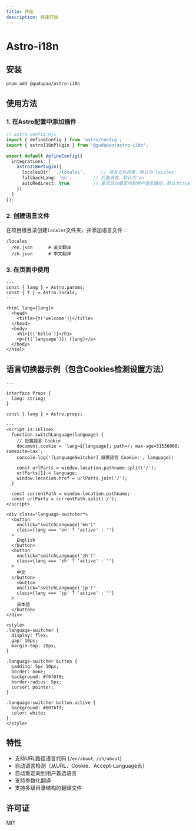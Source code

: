 ```yaml
---
title: 开始
description: 快速开始
---
```


# Astro-i18n

## 安装

```bash
pnpm add @gudupao/astro-i18n
```

## 使用方法

### 1. 在Astro配置中添加插件

```typescript
// astro.config.mjs
import { defineConfig } from 'astro/config';
import { astroI18nPlugin } from '@gudupao/astro-i18n';

export default defineConfig({
  integrations: [
    astroI18nPlugin({
      localesDir: './locales',      // 语言文件目录，默认为'locales'
      fallbackLang: 'en',        // 后备语言，默认为'en'
      autoRedirect: true         // 是否自动重定向到用户语言路径，默认为true
    })
  ]
});
```

### 2. 创建语言文件

在项目根目录创建`locales`文件夹，并添加语言文件：

```
/locales
  /en.json      # 英文翻译
  /zh.json      # 中文翻译
```

### 3. 在页面中使用

```astro
---
const { lang } = Astro.params;
const { t } = Astro.locals;
---

<html lang={lang}>
  <head>
    <title>{t('welcome')}</title>
  </head>
  <body>
    <h1>{t('hello')}</h1>
    <p>{t('language')}: {lang}</p>
  </body>
</html>
```
## 语言切换器示例（包含Cookies检测设置方法）

```astro
---

interface Props {
  lang: string;
}

const { lang } = Astro.props;

---
<script is:inline>
  function switchLanguage(language) {
    // 設置語言 Cookie
    document.cookie = `lang=${language}; path=/; max-age=31536000; samesite=lax`;
    console.log('[LanguageSwitcher] 設置語言 Cookie:', language);
    
    const urlParts = window.location.pathname.split('/');
    urlParts[1] = language;
    window.location.href = urlParts.join('/');
  }

  const currentPath = window.location.pathname;
  const urlParts = currentPath.split('/');
</script>

<div class="language-switcher">
  <button
    onclick="switchLanguage('en')"
    class={lang === 'en' ? 'active' : ''}
  >
    English
  </button>
  <button
    onclick="switchLanguage('zh')"
    class={lang === 'zh' ? 'active' : ''}
  >
    中文
  </button>
    <button
    onclick="switchLanguage('jp')"
    class={lang === 'jp' ? 'active' : ''}
  >
    日本語
  </button>
</div>

<style>
.language-switcher {
  display: flex;
  gap: 10px;
  margin-top: 20px;
}

.language-switcher button {
  padding: 5px 10px;
  border: none;
  background: #f0f0f0;
  border-radius: 5px;
  cursor: pointer;
}

.language-switcher button.active {
  background: #007bff;
  color: white;
}
</style>
```

## 特性

- 支持URL路径语言代码 (`/en/about`, `/zh/about`)
- 自动语言检测（从URL、Cookie、Accept-Language头）
- 自动重定向到用户首选语言
- 支持参数化翻译
- 支持多级目录结构的翻译文件

## 许可证

MIT

